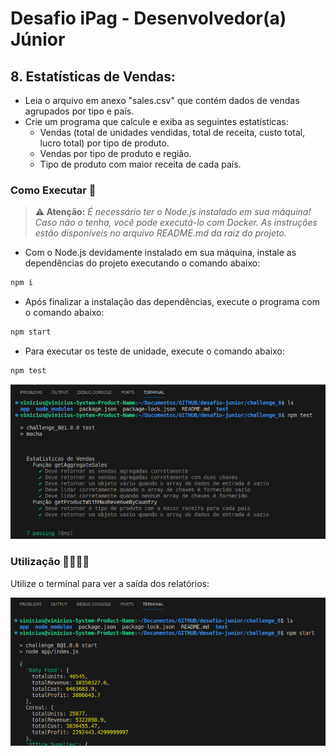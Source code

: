 # Desafio iPag - Desenvolvedor(a) Júnior

## 8. Estatísticas de Vendas:

* Leia o arquivo em anexo "sales.csv" que contém dados de vendas agrupados por tipo e país.
* Crie um programa que calcule e exiba as seguintes estatísticas:
  * Vendas (total de unidades vendidas, total de receita, custo total, lucro total) por tipo de produto.
  * Vendas por tipo de produto e região.
  * Tipo de produto com maior receita de cada país.

### Como Executar 🐧

> **⚠️ Atenção:** _É necessário ter o Node.js instalado em sua máquina! Caso não o tenha, você pode executá-lo com Docker. As instruções estão disponíveis no arquivo README.md da raiz do projeto._

- Com o Node.js devidamente instalado em sua máquina, instale as dependências do projeto executando o comando abaixo:

```bash
npm i
```

- Após finalizar a instalação das dependências, execute o programa com o comando abaixo:

```bash
npm start
```

- Para executar os teste de unidade, execute o comando abaixo:

```bash
npm test
```

![Executando os testes da aplicação](/img/challenge8-test.png)

### Utilização 🧑‍💻👩‍💻

Utilize o terminal para ver a saída dos relatórios:

![Executando aplicação](/img/challenge8.png)
